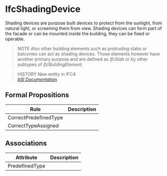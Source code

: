 IfcShadingDevice
================
Shading devices are purpose built devices to protect from the sunlight, from
natural light, or screening them from view. Shading devices can form part of
the facade or can be mounted inside the building, they can be fixed or
operable.  
  
> NOTE  Also other building elements such as protruding slabs or balconies can
> act as shading devices. Those elements however have another primary purpose
> and are defined as _IfcSlab_ or by other subtypes of _IfcBuildingElement_.  
  
> HISTORY  New entity in IFC4  
[ _bSI
Documentation_](https://standards.buildingsmart.org/IFC/DEV/IFC4_2/FINAL/HTML/schema/ifcsharedbldgelements/lexical/ifcshadingdevice.htm)


Formal Propositions
-------------------
| Rule                  | Description   |
|-----------------------|---------------|
| CorrectPredefinedType |               |
| CorrectTypeAssigned   |               |

Associations
------------
| Attribute      | Description   |
|----------------|---------------|
| PredefinedType |               |

